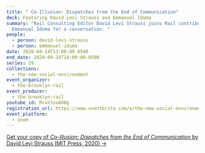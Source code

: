 ```yaml
---
title: " Co-Illusion: Dispatches from the End of Communication"
deck: Featuring David Levi Strauss and Emmanuel Iduma
summary: "Rail Consulting Editor David Levi Strauss joins Rail contributor
  Emmanual Iduma for a conversation. "
people:
  - person: david-levi-strauss
  - person: emmanuel-iduma
date: 2020-04-24T13:00:00-0500
end_date: 2020-04-24T14:00:00-0500
series: 29
collections:
  - the-new-social-environment
event_organizer:
  - the-brooklyn-rail
event_producer:
  - the-brooklyn-rail
youtube_id: MraYJsu8O8g
registration_url: https://www.eventbrite.com/e/the-new-social-environment-29-david-levi-strauss-tickets-102800374688#
event_platform:
  - zoom
---
```

[Get your copy of *Co-Illusion: Dispatches from the End of Communication* by David Levi Strauss (MIT Press, 2020) →](https://mitpress.mit.edu/9780262043540/co-illusion/)